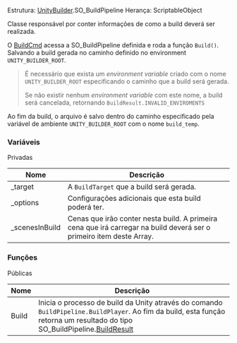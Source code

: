 Estrutura: [UnityBuilder](obsidian://open?vault=myVault&file=Unity%20Builder).SO_BuildPipeline
Herança: ScriptableObject

Classe responsável por conter informações de como a build deverá ser realizada.

O [BuildCmd](obsidian://open?vault=myVault&file=BuildCmd) acessa a SO_BuildPipeline definida e roda a função `Build()`. Salvando a build gerada no caminho definido no environment `UNITY_BUILDER_ROOT`.

 > 
 > É necessário que exista um *environment variable* criado com o nome `UNITY_BUILDER_ROOT` especificando o caminho que a build será gerada.
 > 
 > Se não existir nenhum *environment variable* com este nome, a build será cancelada, retornando `BuildResult.INVALID_ENVIROMENTS`

Ao fim da build, o arquivo é salvo dentro do caminho especificado pela variável de ambiente `UNITY_BUILDER_ROOT` com o nome `build_temp`.

### Variáveis

Privadas

|Nome|Descrição|
|----|-----------|
|\_target|A `BuildTarget` que a build será gerada.|
|\_options|Configurações adicionais que esta build poderá ter.|
|\_scenesInBuild|Cenas que irão conter nesta build. A primeira cena que irá carregar na build deverá ser o primeiro item deste Array.|

### Funções

Públicas

|Nome|Descrição|
|----|-----------|
|Build|Inicia o processo de build da Unity através do comando `BuildPipeline.BuildPlayer`. Ao fim da build, esta função retorna um resultado do tipo SO_BuildPipeline.[BuildResult](BuildResult.md)|
